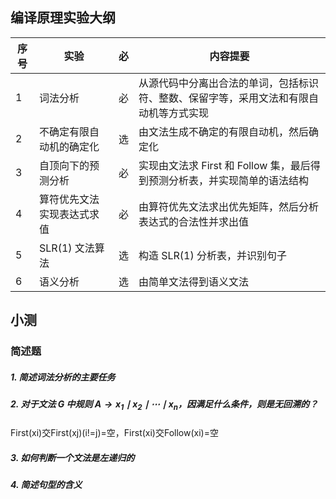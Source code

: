 ## 编译原理实验大纲

| 序号 | 实验                       | 必  | 内容提要                                                                               |
| ---- | -------------------------- | --- | -------------------------------------------------------------------------------------- |
| 1    | 词法分析                   | 必  | 从源代码中分离出合法的单词，包括标识符、整数、保留字等，采用文法和有限自动机等方式实现 |
| 2    | 不确定有限自动机的确定化   | 选  | 由文法生成不确定的有限自动机，然后确定化                                               |
| 3    | 自顶向下的预测分析         | 必  | 实现由文法求 First 和 Follow 集，最后得到预测分析表，并实现简单的语法结构              |
| 4    | 算符优先文法实现表达式求值 | 必  | 由算符优先文法求出优先矩阵，然后分析表达式的合法性并求出值                             |
| 5    | SLR(1) 文法算法            | 选  | 构造 SLR(1) 分析表，并识别句子                                                         |
| 6    | 语义分析                   | 选  | 由简单文法得到语义文法                                                                 | 

## 小测

### 简述题

##### 1. 简述词法分析的主要任务

##### 2. 对于文法 G 中规则 $A \to x_1 \mid x_2 \mid \cdots \mid x_n$，因满足什么条件，则是无回溯的？

First(xi)交First(xj)(i!=j)=空，First(xi)交Follow(xi)=空

##### 3. 如何判断一个文法是左递归的

##### 4. 简述句型的含义

